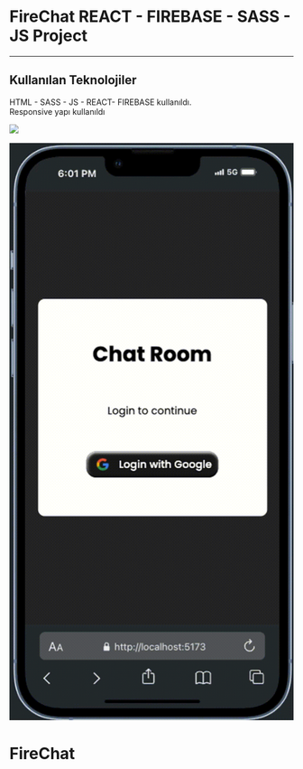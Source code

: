 <h1>FireChat REACT - FIREBASE - SASS - JS Project</h1>

<hr>

<h2>Kullanılan Teknolojiler</h2>

<p>HTML - SASS - JS - REACT- FIREBASE kullanıldı. </br> Responsive yapı kullanıldı</p>

![](/public/gif/screen-1.gif)

![](/public/gif/screen-2.gif)
# FireChat
